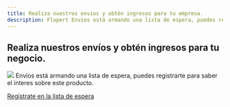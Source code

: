 ```yaml
---
title: Realiza nuestros envios y obtén ingresos para tu empresa.
description: Flopert Envios está armando una lista de espera, puedes registrarte para saber el interes sobre este producto.
---
```

<section class="bg-home d-flex align-items-center" style="background: url('/images/landing/home-shape.png') center center; height: auto;" id="home">
    <div class="container">
        <div class="row justify-content-center">
            <div class="col-lg-12 text-center mt-0 mt-md-5 pt-0 pt-md-5">
                <div class="title-heading margin-top-100">
                    <h1 class="heading mb-3">Realiza nuestros envíos y obtén ingresos para tu negocio.</h1>
                    <p class="para-desc mx-auto text-muted"><img class="img-fluid avatar avatar-ex-sm rounded" src="/images/concept/flopert.png"> <span class="text-primary">Envíos</span> está armando una lista de espera, puedes registrarte para saber el interes sobre este producto.</p>
                    <div class="mt-4 pt-2">
                        <a href="https://research.typeform.com/to/HgzNPGSO" target="_blank" class="btn btn-primary">Regístrate en la lista de espera <i class="mdi mdi-chevron-right"></i></a>
                    </div>
                </div>
                <div class="home-dashboard">
                    <img src="/images/concept/camion-montacarga.png" alt="" class="img-fluid">
                </div>
            </div><!--end col-->
        </div><!--end row-->
    </div><!--end container--> 
</section>